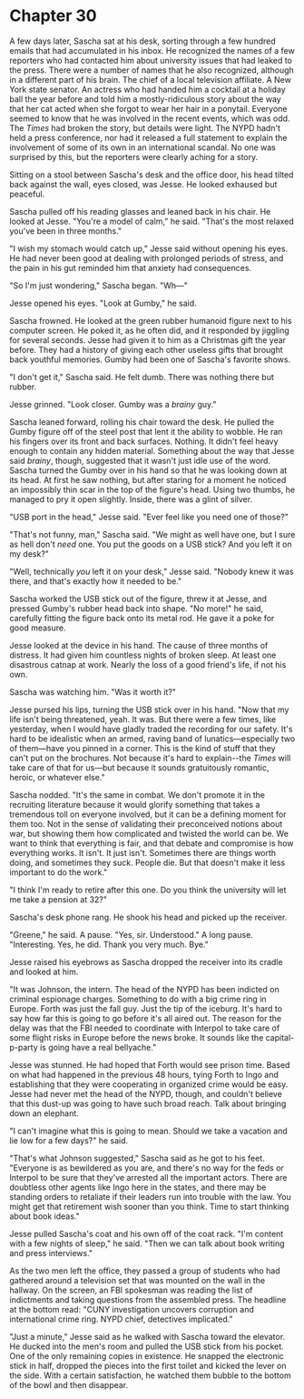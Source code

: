 # Chapter 30

A few days later, Sascha sat at his desk, sorting through a few hundred emails that had accumulated in his inbox. He recognized the names of a few reporters who had contacted him about university issues that had leaked to the press. There were a number of names that he also recognized, although in a different part of his brain. The chief of a local television affiliate. A New York state senator. An actress who had handed him a cocktail at a holiday ball the year before and told him a mostly-ridiculous story about the way that her cat acted when she forgot to wear her hair in a ponytail. Everyone seemed to know that he was involved in the recent events, which was odd. The _Times_ had broken the story, but details were light. The NYPD hadn't held a press conference, nor had it released a full statement to explain the involvement of some of its own in an international scandal. No one was surprised by this, but the reporters were clearly aching for a story.

Sitting on a stool between Sascha's desk and the office door, his head tilted back against the wall, eyes closed, was Jesse. He looked exhaused but peaceful.

Sascha pulled off his reading glasses and leaned back in his chair. He looked at Jesse. "You're a model of calm," he said. "That's the most relaxed you've been in three months."

"I wish my stomach would catch up," Jesse said without opening his eyes. He had never been good at dealing with prolonged periods of stress, and the pain in his gut reminded him that anxiety had consequences.

"So I'm just wondering," Sascha began. "Wh—"

Jesse opened his eyes. "Look at Gumby," he said.

Sascha frowned. He looked at the green rubber humanoid figure next to his computer screen. He poked it, as he often did, and it responded by jiggling for several seconds. Jesse had given it to him as a Christmas gift the year before. They had a history of giving each other useless gifts that brought back youthful memories. Gumby had been one of Sascha's favorite shows.

"I don't get it," Sascha said. He felt dumb. There was nothing there but rubber.

Jesse grinned. "Look closer. Gumby was a _brainy_ guy."

Sascha leaned forward, rolling his chair toward the desk. He pulled the Gumby figure off of the steel post that lent it the ability to wobble. He ran his fingers over its front and back surfaces. Nothing. It didn't feel heavy enough to contain any hidden material. Something about the way that Jesse said _brainy_, though, suggested that it wasn't just idle use of the word. Sascha turned the Gumby over in his hand so that he was looking down at its head. At first he saw nothing, but after staring for a moment he noticed an impossibly thin scar in the top of the figure's head. Using two thumbs, he managed to pry it open slightly. Inside, there was a glint of silver.

"USB port in the head," Jesse said. "Ever feel like you need one of those?"

"That's not funny, man," Sascha said. "We might as well have one, but I sure as hell don't _need_ one. You put the goods on a USB stick?  And you left it on my desk?"

"Well, technically _you_ left it on your desk," Jesse said. "Nobody knew it was there, and that's exactly how it needed to be."

Sascha worked the USB stick out of the figure, threw it at Jesse, and pressed Gumby's rubber head back into shape. "No more!" he said, carefully fitting the figure back onto its metal rod. He gave it a poke for good measure.

Jesse looked at the device in his hand. The cause of three months of distress. It had given him countless nights of broken sleep. At least one disastrous catnap at work. Nearly the loss of a good friend's life, if not his own.

Sascha was watching him. "Was it worth it?"

Jesse pursed his lips, turning the USB stick over in his hand. "Now that my life isn't being threatened, yeah. It was. But there were a few times, like yesterday, when I would have gladly traded the recording for our safety. It's hard to be idealistic when an armed, raving band of lunatics—especially two of them—have you pinned in a corner. This is the kind of stuff that they can't put on the brochures. Not because it's hard to explain--the _Times_ will take care of that for us—but because it sounds gratuitously romantic, heroic, or whatever else."

Sascha nodded. "It's the same in combat. We don't promote it in the recruiting literature because it would glorify something that takes a tremendous toll on everyone involved, but it can be a defining moment for them too. Not in the sense of validating their preconceived notions about war, but showing them how complicated and twisted the world can be. We want to think that everything is fair, and that debate and compromise is how everything works. It isn't. It just isn't. Sometimes there are things worth doing, and sometimes they suck. People die. But that doesn't make it less important to do the work."

"I think I'm ready to retire after this one. Do you think the university will let me take a pension at 32?"

Sascha's desk phone rang. He shook his head and picked up the receiver.

"Greene," he said. A pause. "Yes, sir. Understood."  A long pause. "Interesting. Yes, he did. Thank you very much. Bye."

Jesse raised his eyebrows as Sascha dropped the receiver into its cradle and looked at him.

"It was Johnson, the intern. The head of the NYPD has been indicted on criminal espionage charges. Something to do with a big crime ring in Europe. Forth was just the fall guy. Just the tip of the iceburg. It's hard to say how far this is going to go before it's all aired out. The reason for the delay was that the FBI needed to coordinate with Interpol to take care of some flight risks in Europe before the news broke. It sounds like the capital-p-party is going have a real bellyache."

Jesse was stunned. He had hoped that Forth would see prison time. Based on what had happened in the previous 48 hours, tying Forth to Ingo and establishing that they were cooperating in organized crime would be easy. Jesse had never met the head of the NYPD, though, and couldn't believe that this dust-up was going to have such broad reach. Talk about bringing down an elephant.

"I can't imagine what this is going to mean. Should we take a vacation and lie  low for a few days?" he said.

"That's what Johnson suggested," Sascha said as he got to his feet. "Everyone is as bewildered as you are, and there's no way for the feds or Interpol to be sure that they've arrested all the important actors. There are doubtless other agents like Ingo here in the states, and there may be standing orders to retaliate if their leaders run into trouble with the law. You might get that retirement wish sooner than you think. Time to start thinking about book ideas."

Jesse pulled Sascha's coat and his own off of the coat rack. "I'm content with a few nights of sleep," he said. "Then we can talk about book writing and press interviews."

As the two men left the office, they passed a group of students who had gathered around a television set that was mounted on the wall in the hallway. On the screen, an FBI spokesman was reading the list of indictments and taking questions from the assembled press. The headline at the bottom read: "CUNY investigation uncovers corruption and international crime ring. NYPD chief, detectives implicated."

"Just a minute," Jesse said as he walked with Sascha toward the elevator. He ducked into the men's room and pulled the USB stick from his pocket. One of the only remaining copies in existence. He snapped the electronic stick in half, dropped the pieces into the first toilet and kicked the lever on the side. With a certain satisfaction, he watched them bubble to the bottom of the bowl and then disappear.
